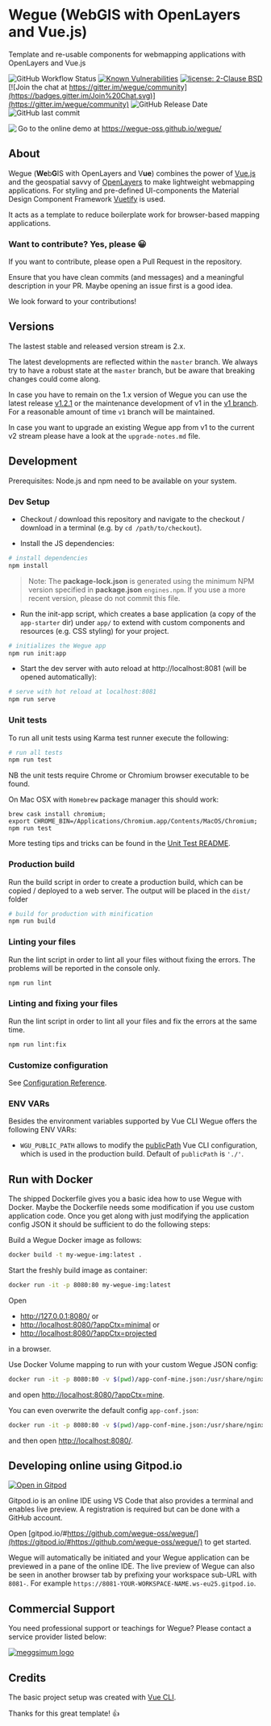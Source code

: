 # Wegue (WebGIS with OpenLayers and Vue.js)
Template and re-usable components for webmapping applications with OpenLayers and Vue.js

![GitHub Workflow Status](https://img.shields.io/github/actions/workflow/status/wegue-oss/wegue/ci-tests.yml?branch=master)
[![Known Vulnerabilities](https://snyk.io/test/github/wegue-oss/wegue/badge.svg)](https://snyk.io/test/github/wegue-oss/wegue)
[![license: 2-Clause BSD](https://img.shields.io/badge/license-2--Clause%20BSD-brightgreen.svg)](https://opensource.org/licenses/BSD-2-Clause)
[![Join the chat at https://gitter.im/wegue/community](https://badges.gitter.im/Join%20Chat.svg)](https://gitter.im/wegue/community)
![GitHub Release Date](https://img.shields.io/github/release-date/wegue-oss/wegue)
![GitHub last commit](https://img.shields.io/github/last-commit/wegue-oss/wegue)

<img align="left" style="padding-bottom: 20px;" src="screenshots/wegue-app-1.png" />

Go to the online demo at https://wegue-oss.github.io/wegue/

## About
Wegue (**We**b**G**IS with OpenLayers and V**ue**) combines the power of [Vue.js](https://vuejs.org/) and the geospatial savvy of [OpenLayers](https://openlayers.org) to make lightweight webmapping applications. For styling and pre-defined UI-components the Material Design
Component Framework [Vuetify](https://vuetifyjs.com/) is used.

It acts as a template to reduce boilerplate work for browser-based mapping applications.

### Want to contribute? Yes, please :grinning:
If you want to contribute, please open a Pull Request in the repository.

Ensure that you have clean commits (and messages) and a meaningful description in your PR. Maybe opening an issue first is a good idea.

We look forward to your contributions!

## Versions

The lastest stable and released version stream is 2.x.

The latest developments are reflected within the `master` branch. We always try to have a robust state at the `master` branch, but be aware that breaking changes could come along.

In case you have to remain on the 1.x version of Wegue you can use the latest release [v1.2.1](https://github.com/wegue-oss/wegue/releases/tag/v1.2.1) or the maintenance development of v1 in the [v1 branch](https://github.com/wegue-oss/wegue/tree/v1). For a reasonable amount of time `v1` branch will be maintained.

In case you want to upgrade an existing Wegue app from v1 to the current v2 stream please have a look at the `upgrade-notes.md` file.

## Development

Prerequisites: Node.js and npm need to be available on your system.

### Dev Setup

  - Checkout / download this repository and navigate to the   checkout / download in a terminal (e.g. by `cd /path/to/checkout`).

  - Install the JS dependencies:

``` bash
# install dependencies
npm install
```

> Note: The **package-lock.json** is generated using the minimum NPM version specified in **package.json** `engines.npm`. If you use a more recent version, please do not commit this file.

  - Run the init-app script, which creates a base application (a copy of the `app-starter` dir) under `app/` to extend with custom components and resources (e.g. CSS styling) for your project.

``` bash
# initializes the Wegue app
npm run init:app
```

  - Start the dev server with auto reload at http://localhost:8081 (will be opened automatically):

``` bash
# serve with hot reload at localhost:8081
npm run serve
```

### Unit tests

To run all unit tests using Karma test runner execute the following:

``` bash
# run all tests
npm run test
```

NB the unit tests require Chrome or Chromium browser executable to be found.

On Mac OSX with `Homebrew` package manager this should work:
```
brew cask install chromium;
export CHROME_BIN=/Applications/Chromium.app/Contents/MacOS/Chromium;
npm run test
```

More testing tips and tricks can be found in the [Unit Test README](test/README.md).

### Production build

Run the build script in order to create a production build, which can be copied / deployed to a web server. The output will be placed in the `dist/` folder

``` bash
# build for production with minification
npm run build
```

### Linting your files

Run the lint script in order to lint all your files without fixing the errors. The problems will be reported in the console only.

``` bash
npm run lint
```

### Linting and fixing your files

Run the lint script in order to lint all your files and fix the errors at the same time.

``` bash
npm run lint:fix
```

### Customize configuration

See [Configuration Reference](https://cli.vuejs.org/config/).

### ENV VARs

Besides the environment variables supported by Vue CLI Wegue offers the following ENV VARs:

- `WGU_PUBLIC_PATH` allows to modify the [publicPath](https://cli.vuejs.org/config/#publicpath) Vue CLI configuration, which is used in the production build. Default of `publicPath` is `'./'`.

## Run with Docker

The shipped Dockerfile gives you a basic idea how to use Wegue with Docker.
Maybe the Dockerfile needs some modification if you use custom application code.
Once you get along with just modifying the application config JSON it should be sufficient to do the following steps:

Build a Wegue Docker image as follows:

``` bash
docker build -t my-wegue-img:latest .
```

Start the freshly build image as container:

``` bash
docker run -it -p 8080:80 my-wegue-img:latest
```

Open

- <http://127.0.0.1:8080/> or
- <http://localhost:8080/?appCtx=minimal> or
- <http://localhost:8080/?appCtx=projected>

in a browser.

Use Docker Volume mapping to run with your custom Wegue JSON config:

``` bash
docker run -it -p 8080:80 -v $(pwd)/app-conf-mine.json:/usr/share/nginx/html/static/app-conf-mine.json my-wegue-img:latest
```

and open <http://localhost:8080/?appCtx=mine>.

You can even overwrite the default config `app-conf.json`:

``` bash
docker run -it -p 8080:80 -v $(pwd)/app-conf-mine.json:/usr/share/nginx/html/static/app-conf.json my-wegue-img:latest
```

and then open <http://localhost:8080/>.

## Developing online using Gitpod.io

[![Open in Gitpod](https://gitpod.io/button/open-in-gitpod.svg)](https://gitpod.io/#https://github.com/wegue-oss/wegue/)

Gitpod.io is an online IDE using VS Code that also provides a terminal and enables live preview. A registration is required but can be done with a GitHub account.

Open [gitpod.io/#https://github.com/wegue-oss/wegue/](https://gitpod.io/#https://github.com/wegue-oss/wegue/) to get started.

Wegue will automatically be initiated and your Wegue application can be previewed in a pane of the online IDE. The live preview of Wegue can also be seen in another browser tab by prefixing your workspace sub-URL with `8081-`. For example  `https://8081-YOUR-WORKSPACE-NAME.ws-eu25.gitpod.io`.

## Commercial Support
You need professional support or teachings for Wegue? Please contact a service provider listed below:

[![meggsimum logo](https://meggsimum.de/img/logo.png "meggsimum")](https://meggsimum.de)

## Credits

The basic project setup was created with [Vue CLI](https://cli.vuejs.org).

Thanks for this great template! :+1:

